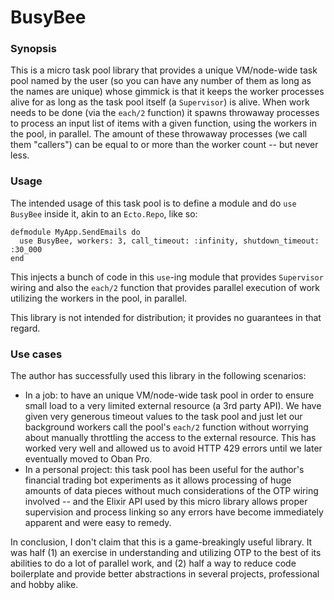 # BusyBee

### Synopsis

This is a micro task pool library that provides a unique VM/node-wide task pool named by the user (so you can have any number of them as long as the names are unique) whose gimmick is that it keeps the worker processes alive for as long as the task pool itself (a `Supervisor`) is alive. When work needs to be done (via the `each/2` function) it spawns throwaway processes to process an input list of items with a given function, using the workers in the pool, in parallel. The amount of these throwaway processes (we call them "callers") can be equal to or more than the worker count -- but never less.

### Usage

The intended usage of this task pool is to define a module and do `use BusyBee` inside it, akin to an `Ecto.Repo`, like so:

```
defmodule MyApp.SendEmails do
  use BusyBee, workers: 3, call_timeout: :infinity, shutdown_timeout: :30_000
end
```

This injects a bunch of code in this `use`-ing module that provides `Supervisor` wiring and also the `each/2` function that provides parallel execution of work utilizing the workers in the pool, in parallel.

This library is not intended for distribution; it provides no guarantees in that regard.

### Use cases

The author has successfully used this library in the following scenarios:

- In a job: to have an unique VM/node-wide task pool in order to ensure small load to a very limited external resource (a 3rd party API). We have given very generous timeout values to the task pool and just let our background workers call the pool's `each/2` function without worrying about manually throttling the access to the external resource. This has worked very well and allowed us to avoid HTTP 429 errors until we later eventually moved to Oban Pro.
- In a personal project: this task pool has been useful for the author's financial trading bot experiments as it allows processing of huge amounts of data pieces without much considerations of the OTP wiring involved -- and the Elixir API used by this micro library allows proper supervision and process linking so any errors have become immediately apparent and were easy to remedy.

In conclusion, I don't claim that this is a game-breakingly useful library. It was half (1) an exercise in understanding and utilizing OTP to the best of its abilities to do a lot of parallel work, and (2) half a way to reduce code boilerplate and provide better abstractions in several projects, professional and hobby alike.
